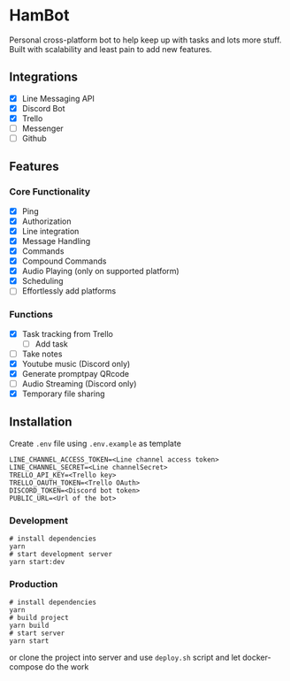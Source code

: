 # HamBot

Personal cross-platform bot to help keep up with tasks and lots more stuff. Built with scalability and least pain to add new features.

## Integrations

- [x] Line Messaging API
- [x] Discord Bot
- [x] Trello
- [ ] Messenger
- [ ] Github

## Features

### Core Functionality

- [x] Ping
- [x] Authorization
- [x] Line integration
- [x] Message Handling
- [x] Commands
- [x] Compound Commands
- [x] Audio Playing (only on supported platform)
- [x] Scheduling
- [ ] Effortlessly add platforms

### Functions

- [x] Task tracking from Trello
  - [ ] Add task
- [ ] Take notes
- [x] Youtube music (Discord only)
- [x] Generate promptpay QRcode
- [ ] Audio Streaming (Discord only)
- [x] Temporary file sharing

## Installation

Create `.env` file using `.env.example` as template

```env
LINE_CHANNEL_ACCESS_TOKEN=<Line channel access token>
LINE_CHANNEL_SECRET=<Line channelSecret>
TRELLO_API_KEY=<Trello key>
TRELLO_OAUTH_TOKEN=<Trello OAuth>
DISCORD_TOKEN=<Discord bot token>
PUBLIC_URL=<Url of the bot>

```

### Development

```shell
# install dependencies
yarn
# start development server
yarn start:dev
```

### Production

```shell
# install dependencies
yarn
# build project
yarn build
# start server
yarn start
```

or clone the project into server and use `deploy.sh` script and let docker-compose do the work
